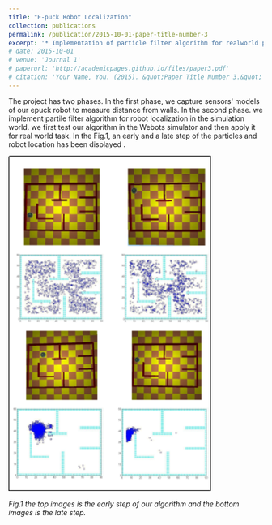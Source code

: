 ```yaml
---
title: "E-puck Robot Localization"
collection: publications
permalink: /publication/2015-10-01-paper-title-number-3
excerpt: '* Implementation of particle filter algorithm for realworld problem of E-puck robot localization.'
# date: 2015-10-01
# venue: 'Journal 1'
# paperurl: 'http://academicpages.github.io/files/paper3.pdf'
# citation: 'Your Name, You. (2015). &quot;Paper Title Number 3.&quot; <i>Journal 1</i>. 1(3).'
---
```

The project has two phases. In the first phase, we capture sensors' models of our epuck robot to measure distance from walls. In the second phase. we implement partile filter algorithm for robot localization in the simulation world. we first test our algorithm in the Webots simulator and then apply it for real world task. In the Fig.1, an early and a late step of the particles and robot location has been displayed .

<img src="../images/e-puck.png" width="400">

*Fig.1 the top images is the early step of our algorithm and the bottom images is the late step.*
